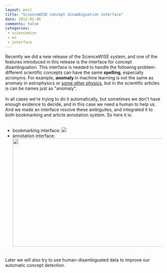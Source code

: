 ```yaml
---
layout: post
title: "ScienceWISE concept disambiguation interface"
date: 2012-02-06
comments: false
categories:
 - sciencewise
 - en
 - interface
---
```



Recently we did a new release of the ScienceWISE system, and one of the features introduced in this release is the interface for concept disambiguation. This interface is needed to handle the following problem: different scientific concepts can have the same <b>spelling</b>, especially acronyms. For example, <b>anomaly </b>in machine learning is not the same as anomaly in astrophysics or <a href="http://en.wikipedia.org/wiki/Anomaly">some other physics</a>, but in the scientific articles is can be names just as "anomaly".<br /><br />In all cases we're trying to do it automatically, but sometimes we don't have enough evidence to decide, and in this case we need a human to help us. And we made an interface resolve these ambiguites, and integrated it to both bookmarking and article annotation system. So here it is:<br /><br /><ul style="text-align: left;"><li>bookmarking interface: <a href="http://4.bp.blogspot.com/-0zZVbSBCk4M/Ty8mklupjpI/AAAAAAAADUY/3gM6uIOISKU/s1600/abbr1.png" imageanchor="1"><img border="0" src="http://4.bp.blogspot.com/-0zZVbSBCk4M/Ty8mklupjpI/AAAAAAAADUY/3gM6uIOISKU/s1600/abbr1.png" /></a></div></li><li>annotation interface: <a href="http://2.bp.blogspot.com/-LmVofE1AbQQ/Ty8mlkFfPzI/AAAAAAAADUc/S5jjveDTwzA/s1600/abbr2.png" imageanchor="1"><img border="0" height="347" src="http://2.bp.blogspot.com/-LmVofE1AbQQ/Ty8mlkFfPzI/AAAAAAAADUc/S5jjveDTwzA/s640/abbr2.png" width="640" /></a></div></li></ul><br />Later we will also try to use human-disambiguated data to improve our automatic concept detection.</div>
